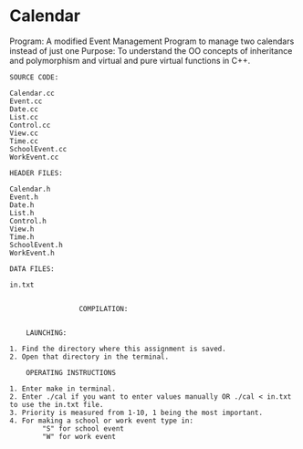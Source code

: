 # Calendar

Program: A modified Event Management Program to manage two calendars instead of just one
Purpose: To understand the OO concepts of inheritance and polymorphism and virtual and pure virtual functions in C++.

    SOURCE CODE:
~~~~~~~~~~~~~~~~~~~~~~
Calendar.cc
Event.cc
Date.cc
List.cc
Control.cc
View.cc
Time.cc
SchoolEvent.cc
WorkEvent.cc

~~~~~~~~~~~~~~~~~~~~~~

    HEADER FILES:
~~~~~~~~~~~~~~~~~~~~~~~
Calendar.h
Event.h
Date.h
List.h
Control.h
View.h
Time.h
SchoolEvent.h
WorkEvent.h

~~~~~~~~~~~~~~~~~~~~~~~~ 

    DATA FILES:
~~~~~~~~~~~~~~~~~~~~~~~~ 
in.txt
~~~~~~~~~~~~~~~~~~~~~~~~ 
~~~~~~~~~~~~~~~~~~~~~~~~ 

                 COMPILATION:


    LAUNCHING:

1. Find the directory where this assignment is saved.
2. Open that directory in the terminal.

    OPERATING INSTRUCTIONS

1. Enter make in terminal.
2. Enter ./cal if you want to enter values manually OR ./cal < in.txt to use the in.txt file.
3. Priority is measured from 1-10, 1 being the most important.
4. For making a school or work event type in:
        "S" for school event
        "W" for work event  
